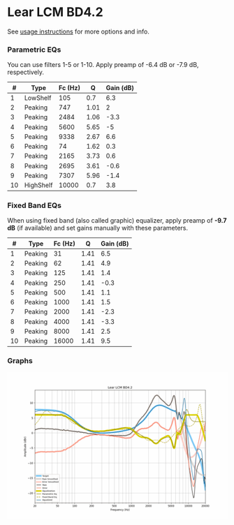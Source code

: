 # Lear LCM BD4.2
See [usage instructions](https://github.com/jaakkopasanen/AutoEq#usage) for more options and info.

### Parametric EQs
You can use filters 1-5 or 1-10. Apply preamp of -6.4 dB or -7.9 dB, respectively.

|   # | Type      |   Fc (Hz) |    Q |   Gain (dB) |
|-----|-----------|-----------|------|-------------|
|   1 | LowShelf  |       105 | 0.7  |         6.3 |
|   2 | Peaking   |       747 | 1.01 |         2   |
|   3 | Peaking   |      2484 | 1.06 |        -3.3 |
|   4 | Peaking   |      5600 | 5.65 |        -5   |
|   5 | Peaking   |      9338 | 2.67 |         6.6 |
|   6 | Peaking   |        74 | 1.62 |         0.3 |
|   7 | Peaking   |      2165 | 3.73 |         0.6 |
|   8 | Peaking   |      2695 | 3.61 |        -0.6 |
|   9 | Peaking   |      7307 | 5.96 |        -1.4 |
|  10 | HighShelf |     10000 | 0.7  |         3.8 |

### Fixed Band EQs
When using fixed band (also called graphic) equalizer, apply preamp of **-9.7 dB** (if available) and set gains manually with these parameters.

|   # | Type    |   Fc (Hz) |    Q |   Gain (dB) |
|-----|---------|-----------|------|-------------|
|   1 | Peaking |        31 | 1.41 |         6.5 |
|   2 | Peaking |        62 | 1.41 |         4.9 |
|   3 | Peaking |       125 | 1.41 |         1.4 |
|   4 | Peaking |       250 | 1.41 |        -0.3 |
|   5 | Peaking |       500 | 1.41 |         1.1 |
|   6 | Peaking |      1000 | 1.41 |         1.5 |
|   7 | Peaking |      2000 | 1.41 |        -2.3 |
|   8 | Peaking |      4000 | 1.41 |        -3.3 |
|   9 | Peaking |      8000 | 1.41 |         2.5 |
|  10 | Peaking |     16000 | 1.41 |         9.5 |

### Graphs
![](./Lear%20LCM%20BD4.2.png)
